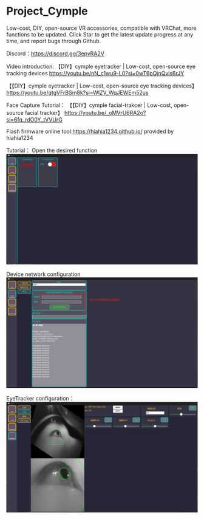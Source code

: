 # Project_Cymple

Low-cost, DIY, open-source VR accessories, compatible with VRChat, more functions to be updated. 
Click Star to get the latest update progress at any time, and report bugs through Github.

Discord：https://discord.gg/3epvRA2V

Video introduction: 
【DIY】cymple eyetracker | Low-cost, open-source eye tracking devices https://youtu.be/nN_c1wu9-L0?si=0wT6pQjnQvis6rJY

【【DIY】cymple eyetracker | Low-cost, open-source eye tracking devices】 https://youtu.be/qtgVFrBSm8k?si=WIZV_WqJEWEm52us

Face Capture Tutorial： 【【DIY】cymple facial-trakcer | Low-cost, open-source facial tracker】 https://youtu.be/_oMVrU6RA2o?si=6fq_rdO0Y_tVVUrG

Flash firmware online tool:https://hiahia1234.github.io/ provided by hiahia1234

Tutorial：
Open the desired function
![image](https://github.com/Dominocs/Project_Cymple/blob/main/tutorial/step1.png)

Device network configuration
![image](https://github.com/Dominocs/Project_Cymple/blob/main/tutorial/step2.png)

EyeTracker configuration：
![image](https://github.com/Dominocs/Project_Cymple/blob/main/tutorial/step3.png)
